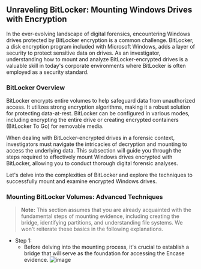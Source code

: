 
## Unraveling BitLocker: Mounting Windows Drives with Encryption

In the ever-evolving landscape of digital forensics, encountering Windows drives protected by BitLocker encryption is a common challenge. BitLocker, a disk encryption program included with Microsoft Windows, adds a layer of security to protect sensitive data on drives. As an investigator, understanding how to mount and analyze BitLocker-encrypted drives is a valuable skill in today's corporate environments where BitLocker is often employed as a security standard.

### BitLocker Overview

BitLocker encrypts entire volumes to help safeguard data from unauthorized access. It utilizes strong encryption algorithms, making it a robust solution for protecting data-at-rest. BitLocker can be configured in various modes, including encrypting the entire drive or creating encrypted containers (BitLocker To Go) for removable media.

When dealing with BitLocker-encrypted drives in a forensic context, investigators must navigate the intricacies of decryption and mounting to access the underlying data. This subsection will guide you through the steps required to effectively mount Windows drives encrypted with BitLocker, allowing you to conduct thorough digital forensic analyses.

Let's delve into the complexities of BitLocker and explore the techniques to successfully mount and examine encrypted Windows drives.


### Mounting BitLocker Volumes: Advanced Techniques

> **Note:** This section assumes that you are already acquainted with the fundamental steps of mounting evidence, including creating the bridge, identifying partitions, and understanding file systems. We won't reiterate these basics in the following explanations.

- Step 1:
  - Before delving into the mounting process, it's crucial to establish a bridge that will serve as the foundation for accessing the Encase evidence.
      ![image](https://github.com/JESUSAMM/Unraveling-the-Enigma-of-Mounting-Dead-Forensic-Evidence/assets/149633912/a56e8b45-dacb-44a6-b7cc-4a2f2511d29a)


